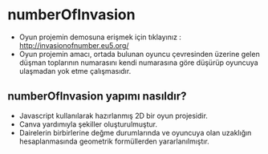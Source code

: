 # numberOfInvasion
* Oyun projemin demosuna erişmek için tıklayınız : http://invasionofnumber.eu5.org/
* Oyun projemin amacı, ortada bulunan oyuncu çevresinden üzerine gelen düşman toplarının numarasını kendi numarasına göre düşürüp oyuncuya ulaşmadan yok etme çalışmasıdır.
## numberOfInvasion yapımı nasıldır?
* Javascript kullanılarak hazırlanmış 2D bir oyun projesidir.
* Canva yardımıyla şekiller oluşturulmuştur.
* Dairelerin birbirlerine değme durumlarında ve oyuncuya olan uzaklığın hesaplanmasında geometrik formüllerden yararlanılmıştır.

